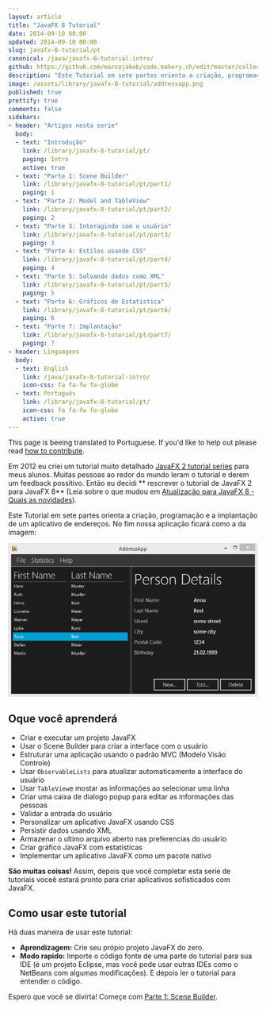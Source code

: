 ```yaml
---
layout: article
title: "JavaFX 8 Tutorial"
date: 2014-09-10 00:00
updated: 2014-09-10 00:00
slug: javafx-8-tutorial/pt
canonical: /java/javafx-8-tutorial-intro/
github: https://github.com/marcojakob/code.makery.ch/edit/master/collections/library/javafx-8-tutorial-pt.md
description: "Este Tutorial em sete partes orienta a criação, programação e a implantação de um aplicativo de endereços usando JavaFX."
image: /assets/library/javafx-8-tutorial/addressapp.png
published: true
prettify: true
comments: false
sidebars:
- header: "Artigos nesta serie"
  body:
  - text: "Introdução"
    link: /library/javafx-8-tutorial/pt/
    paging: Intro
    active: true
  - text: "Parte 1: Scene Builder"
    link: /library/javafx-8-tutorial/pt/part1/
    paging: 1
  - text: "Parte 2: Model and TableView"
    link: /library/javafx-8-tutorial/pt/part2/
    paging: 2
  - text: "Parte 3: Interagindo com o usuário"
    link: /library/javafx-8-tutorial/pt/part3/
    paging: 3
  - text: "Parte 4: Estilos usando CSS"
    link: /library/javafx-8-tutorial/pt/part4/
    paging: 4
  - text: "Parte 5: Salvando dados como XML"
    link: /library/javafx-8-tutorial/pt/part5/
    paging: 5
  - text: "Parte 6: Gráficos de Estatistica"
    link: /library/javafx-8-tutorial/pt/part6/
    paging: 6
  - text: "Parte 7: Implantação"
    link: /library/javafx-8-tutorial/pt/part7/
    paging: 7
- header: Linguagens
  body:
  - text: English
    link: /java/javafx-8-tutorial-intro/
    icon-css: fa fa-fw fa-globe
  - text: Português
    link: /library/javafx-8-tutorial/pt/
    icon-css: fa fa-fw fa-globe
    active: true
---
```


<div class="alert alert-warning">
  <i class="fa fa-language"></i> This page is beeing translated to Portuguese. If you'd like to help out please read <a href="/library/how-to-contribute/" class="alert-link">how to contribute</a>.
</div>


Em 2012 eu criei um tutorial muito detalhado [JavaFX 2 tutorial series](/java/javafx-2-tutorial-intro/) para meus alunos. Muitas pessoas ao redor do mundo leram o tutorial e derem um feedback possitivo. Então eu decidi ** rescrever o tutorial de JavaFX 2 para JavaFX 8** (Leia sobre o que mudou em [Atualização para JavaFX 8 - Quais as novidades](/blog/update-to-javafx-8-whats-new/)).

Este Tutorial em sete partes orienta a criação, programação e a implantação de um aplicativo de endereços. No fim nossa aplicação ficará como a da imagem:

![Screenshot AddressApp](/assets/library/javafx-8-tutorial/addressapp.png)


## Oque você aprenderá

* Criar e executar um projeto JavaFX
* Usar o Scene Builder para criar a interface com o usuário
* Estruturar uma aplicação usando o padrão MVC (Modelo Visão Controle)
* Usar `ObservableLists` para atualizar automaticamente a interface do usuário
* Usar `TableView`e mostar as informações ao selecionar uma linha
* Criar uma caixa de dialogo popup para editar as informações das pessoas
* Validar a entrada do usuário
* Personalizar um aplicativo JavaFX usando CSS
* Persistir dados usando XML
* Armazenar o ultimo arquivo aberto nas preferencias do usuário
* Criar gráfico JavaFX com estatísticas
* Implementar um aplicativo JavaFX como um pacote nativo

**São muitas coisas!** Assim, depois que você completar esta serie de tutoriais voceê estará pronto para criar aplicativos sofisticados com JavaFX.


## Como usar este tutorial

Há duas maneira de usar este tutorial:
* **Aprendizagem:** Crie seu própio projeto JavaFX do zero.
* **Modo rapido:** Importe o código fonte de uma parte do tutorial para sua IDE (é um projeto Eclipse, mas você pode usar outras IDEs como o NetBeans com algumas modificações). E depois ler o tutorial para entender o código.

Espero que você se divirta! Começe com [Parte 1: Scene Builder](/library/javafx-8-tutorial/pt/part1/).

